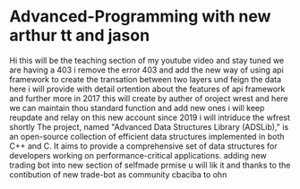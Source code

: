 # Advanced-Programming with new arthur tt and jason
Hi this will be the teaching section of my youtube video and stay tuned
we are having a 403
i remove the error 403 and add the new way of using api framework to create the transation between two layers und feign the data
here i will provide with detail ortention about the features of api framework and further more
in 2017 this will create by auther of oroject wrest and here we can maintain thou standard function and add new ones
i will keep reupdate and relay on this new account since 2019
i will intriduce the wfrest shortly
The project, named "Advanced Data Structures Library (ADSLib)," is an open-source collection of efficient data structures implemented in both C++ and C. It aims to provide a comprehensive set of data structures for developers working on performance-critical applications.
adding new trading bot into new section of selfmade 
prmise u will lik it and thanks to the contibution of new trade-bot as community
cbaciba to ohn
